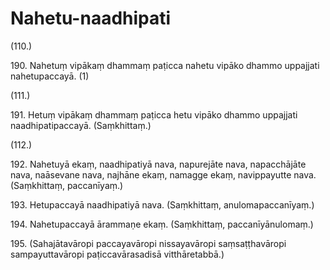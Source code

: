 # Nahetu-naadhipati

(110.)

190\. Nahetuṃ vipākaṃ dhammaṃ paṭicca nahetu vipāko dhammo uppajjati nahetupaccayā. (1)

(111.)

191\. Hetuṃ vipākaṃ dhammaṃ paṭicca hetu vipāko dhammo uppajjati naadhipatipaccayā. (Saṃkhittaṃ.)

(112.)

192\. Nahetuyā ekaṃ, naadhipatiyā nava, napurejāte nava, napacchājāte nava, naāsevane nava, najhāne ekaṃ, namagge ekaṃ, navippayutte nava. (Saṃkhittaṃ, paccanīyaṃ.)

193\. Hetupaccayā naadhipatiyā nava. (Saṃkhittaṃ, anulomapaccanīyaṃ.)

194\. Nahetupaccayā ārammaṇe ekaṃ. (Saṃkhittaṃ, paccanīyānulomaṃ.)

195\. (Sahajātavāropi paccayavāropi nissayavāropi saṃsaṭṭhavāropi sampayuttavāropi paṭiccavārasadisā vitthāretabbā.)
